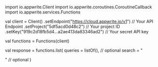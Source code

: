 import io.appwrite.Client
import io.appwrite.coroutines.CoroutineCallback
import io.appwrite.services.Functions

val client = Client()
    .setEndpoint("https://cloud.appwrite.io/v1") // Your API Endpoint
    .setProject("5df5acd0d48c2") // Your project ID
    .setKey("919c2d18fb5d4...a2ae413da83346ad2") // Your secret API key

val functions = Functions(client)

val response = functions.list(
    queries = listOf(), // optional
    search = "<SEARCH>" // optional
)

